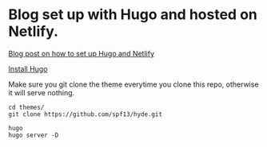 # Blog set up with Hugo and hosted on Netlify.

[Blog post on how to set up Hugo and Netlify](https://blog.tomosewe.com/posts/setting-up-a-blog-with-hugo-and-netlify/)

[Install Hugo](https://gohugo.io/getting-started/installing)

Make sure you git clone the theme everytime you clone this repo, otherwise it will serve nothing.

```
cd themes/
git clone https://github.com/spf13/hyde.git
```

```
hugo
hugo server -D
```
